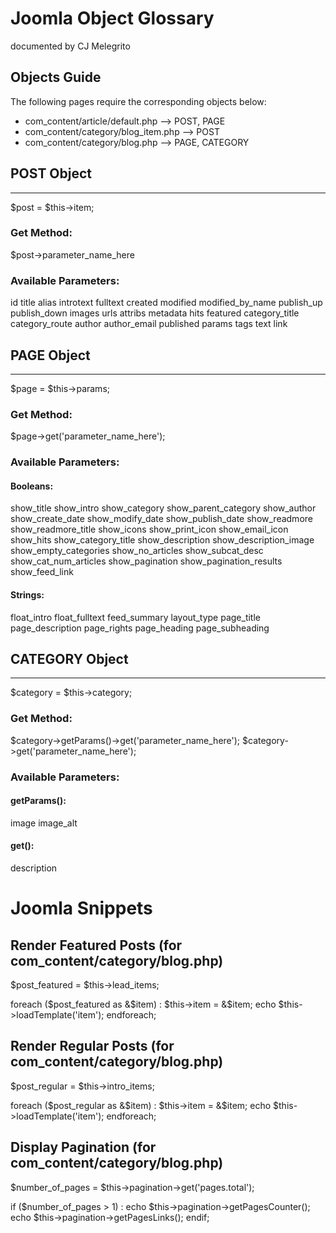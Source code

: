 
# Joomla Object Glossary
documented by CJ Melegrito

## Objects Guide

The following pages require the corresponding objects below:
- com_content/article/default.php --> POST, PAGE
- com_content/category/blog_item.php --> POST
- com_content/category/blog.php --> PAGE, CATEGORY


## POST Object
--------------------
$post = $this->item;

### Get Method:
$post->parameter_name_here

### Available Parameters:
id
title
alias
introtext
fulltext
created
modified
modified_by_name
publish_up
publish_down
images
urls
attribs
metadata
hits
featured
category_title
category_route
author
author_email
published
params
tags
text
link





## PAGE Object
--------------------
$page = $this->params;

### Get Method:
$page->get('parameter_name_here');

### Available Parameters:
#### Booleans:
show_title
show_intro
show_category
show_parent_category
show_author
show_create_date
show_modify_date
show_publish_date
show_readmore
show_readmore_title
show_icons
show_print_icon
show_email_icon
show_hits
show_category_title
show_description
show_description_image
show_empty_categories
show_no_articles
show_subcat_desc
show_cat_num_articles
show_pagination
show_pagination_results
show_feed_link
#### Strings:
float_intro
float_fulltext
feed_summary
layout_type
page_title
page_description
page_rights
page_heading
page_subheading





## CATEGORY Object
--------------------
$category = $this->category;

### Get Method:
$category->getParams()->get('parameter_name_here');
$category->get('parameter_name_here');

### Available Parameters:
#### getParams():
image
image_alt
#### get():
description



# Joomla Snippets

## Render Featured Posts (for com_content/category/blog.php)
$post_featured = $this->lead_items;

foreach ($post_featured as &$item) :
  $this->item = &$item;
  echo $this->loadTemplate('item');
endforeach;

## Render Regular Posts (for com_content/category/blog.php)
$post_regular = $this->intro_items;

foreach ($post_regular as &$item) :
  $this->item = &$item;
  echo $this->loadTemplate('item');
endforeach;

## Display Pagination (for com_content/category/blog.php)
$number_of_pages = $this->pagination->get('pages.total');

if ($number_of_pages > 1) :
  echo $this->pagination->getPagesCounter();
  echo $this->pagination->getPagesLinks();
endif;
